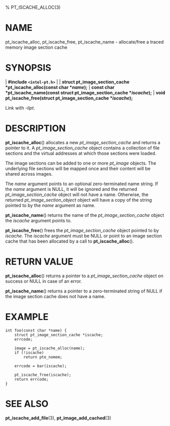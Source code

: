 % PT_ISCACHE_ALLOC(3)

<!---
 ! Copyright (c) 2015-2017, Intel Corporation
 !
 ! Redistribution and use in source and binary forms, with or without
 ! modification, are permitted provided that the following conditions are met:
 !
 !  * Redistributions of source code must retain the above copyright notice,
 !    this list of conditions and the following disclaimer.
 !  * Redistributions in binary form must reproduce the above copyright notice,
 !    this list of conditions and the following disclaimer in the documentation
 !    and/or other materials provided with the distribution.
 !  * Neither the name of Intel Corporation nor the names of its contributors
 !    may be used to endorse or promote products derived from this software
 !    without specific prior written permission.
 !
 ! THIS SOFTWARE IS PROVIDED BY THE COPYRIGHT HOLDERS AND CONTRIBUTORS "AS IS"
 ! AND ANY EXPRESS OR IMPLIED WARRANTIES, INCLUDING, BUT NOT LIMITED TO, THE
 ! IMPLIED WARRANTIES OF MERCHANTABILITY AND FITNESS FOR A PARTICULAR PURPOSE
 ! ARE DISCLAIMED. IN NO EVENT SHALL THE COPYRIGHT OWNER OR CONTRIBUTORS BE
 ! LIABLE FOR ANY DIRECT, INDIRECT, INCIDENTAL, SPECIAL, EXEMPLARY, OR
 ! CONSEQUENTIAL DAMAGES (INCLUDING, BUT NOT LIMITED TO, PROCUREMENT OF
 ! SUBSTITUTE GOODS OR SERVICES; LOSS OF USE, DATA, OR PROFITS; OR BUSINESS
 ! INTERRUPTION) HOWEVER CAUSED AND ON ANY THEORY OF LIABILITY, WHETHER IN
 ! CONTRACT, STRICT LIABILITY, OR TORT (INCLUDING NEGLIGENCE OR OTHERWISE)
 ! ARISING IN ANY WAY OUT OF THE USE OF THIS SOFTWARE, EVEN IF ADVISED OF THE
 ! POSSIBILITY OF SUCH DAMAGE.
 !-->

# NAME

pt_iscache_alloc, pt_iscache_free, pt_iscache_name - allocate/free a traced memory
image section cache


# SYNOPSIS

| **\#include `<intel-pt.h>`**
|
| **struct pt_image_section_cache \*pt_iscache_alloc(const char \**name*);**
| **const char \*pt_iscache_name(const struct pt_image_section_cache \**iscache*);**
| **void pt_iscache_free(struct pt_image_section_cache \**iscache*);**

Link with *-lipt*.


# DESCRIPTION

**pt_iscache_alloc**() allocates a new *pt_image_section_cache* and returns a
pointer to it.  A *pt_image_section_cache* object contains a collection of file
sections and the virtual addresses at which those sections were loaded.

The image sections can be added to one or more *pt_image* objects.  The
underlying file sections will be mapped once and their content will be shared
across images.

The *name* argument points to an optional zero-terminated name string.  If the
*name* argument is NULL, it will be ignored and the returned
*pt_image_section_cache* object will not have a name.  Otherwise, the returned
*pt_image_section_object* object will have a copy of the string pointed to by
the *name* argument as name.

**pt_iscache_name**() returns the name of the *pt_image_section_cache* object
the *iscache* argument points to.

**pt_iscache_free**() frees the *pt_image_section_cache* object pointed to by
*iscache*.  The *iscache* argument must be NULL or point to an image section
cache that has been allocated by a call to **pt_iscache_alloc**().


# RETURN VALUE

**pt_iscache_alloc**() returns a pointer to a *pt_image_section_cache* object
on success or NULL in case of an error.

**pt_iscache_name**() returns a pointer to a zero-terminated string of NULL if the
image section cache does not have a name.


# EXAMPLE

~~~{.c}
int foo(const char *name) {
    struct pt_image_section_cache *iscache;
    errcode;

    image = pt_iscache_alloc(name);
    if (!iscache)
        return pte_nomem;

    errcode = bar(iscache);

    pt_iscache_free(iscache);
    return errcode;
}
~~~


# SEE ALSO

**pt_iscache_add_file**(3), **pt_image_add_cached**(3)
